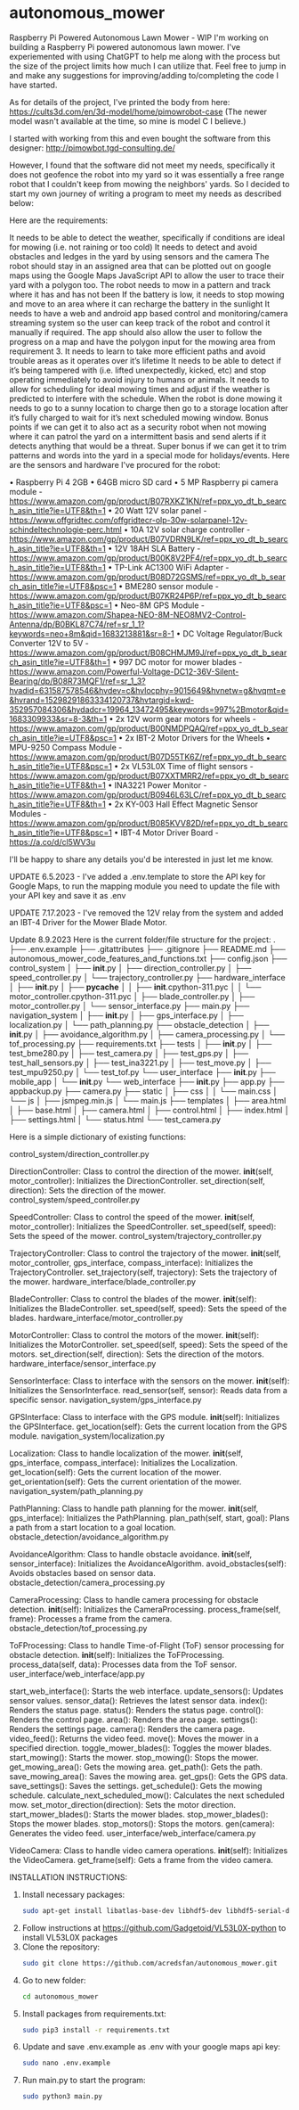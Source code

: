 # autonomous_mower
Raspberry Pi Powered Autonomous Lawn Mower - WIP
I'm working on building a Raspberry Pi powered autonomous lawn mower. I've experiemented with using ChatGPT to help me along with the process but the size of the project limits how much I can utilize that. Feel free to jump in and make any suggestions for improving/adding to/completing the code I have started.

As for details of the project, I've printed the body from here: https://cults3d.com/en/3d-model/home/pimowrobot-case (The newer model wasn't available at the time, so mine is model C I believe.)

I started with working from this and even bought the software from this designer: http://pimowbot.tgd-consulting.de/

However, I found that the software did not meet my needs, specifically it does not geofence the robot into my yard so it was essentially a free range robot that I couldn't keep from mowing the neighbors' yards. So I decided to start my own journey of writing a program to meet my needs as described below:

Here are the requirements:

It needs to be able to detect the weather, specifically if conditions are ideal for mowing (i.e. not raining or too cold)
It needs to detect and avoid obstacles and ledges in the yard by using sensors and the camera
The robot should stay in an assigned area that can be plotted out on google maps using the Google Maps JavaScript API to allow the user to trace their yard with a polygon too.
The robot needs to mow in a pattern and track where it has and has not been
If the battery is low, it needs to stop mowing and move to an area where it can recharge the battery in the sunlight
It needs to have a web and android app based control and monitoring/camera streaming system so the user can keep track of the robot and control it manually if required. The app should also allow the user to follow the progress on a map and have the polygon input for the mowing area from requirement 3.
It needs to learn to take more efficient paths and avoid trouble areas as it operates over it’s lifetime
It needs to be able to detect if it’s being tampered with (i.e. lifted unexpectedly, kicked, etc) and stop operating immediately to avoid injury to humans or animals.
It needs to allow for scheduling for ideal mowing times and adjust if the weather is predicted to interfere with the schedule.
When the robot is done mowing it needs to go to a sunny location to charge then go to a storage location after it’s fully charged to wait for it’s next scheduled mowing window.
Bonus points if we can get it to also act as a security robot when not mowing where it can patrol the yard on a intermittent basis and send alerts if it detects anything that would be a threat.
Super bonus if we can get it to trim patterns and words into the yard in a special mode for holidays/events.
Here are the sensors and hardware I've procured for the robot:

• Raspberry Pi 4 2GB
• 64GB micro SD card
• 5 MP Raspberry pi camera module - https://www.amazon.com/gp/product/B07RXKZ1KN/ref=ppx_yo_dt_b_search_asin_title?ie=UTF8&th=1
• 20 Watt 12V solar panel - https://www.offgridtec.com/offgridtecr-olp-30w-solarpanel-12v-schindeltechnologie-perc.html
• 10A 12V solar charge controller - https://www.amazon.com/gp/product/B07VDRN9LK/ref=ppx_yo_dt_b_search_asin_title?ie=UTF8&th=1
• 12V 18AH SLA Battery - https://www.amazon.com/gp/product/B00K8V2PF4/ref=ppx_yo_dt_b_search_asin_title?ie=UTF8&th=1
• TP-Link AC1300 WiFi Adapter - https://www.amazon.com/gp/product/B08D72GSMS/ref=ppx_yo_dt_b_search_asin_title?ie=UTF8&psc=1
• BME280 sensor module - https://www.amazon.com/gp/product/B07KR24P6P/ref=ppx_yo_dt_b_search_asin_title?ie=UTF8&psc=1
• Neo-8M GPS Module - https://www.amazon.com/Shapea-NEO-8M-NEO8MV2-Control-Antenna/dp/B0BKL87C74/ref=sr_1_1?keywords=neo+8m&qid=1683213881&sr=8-1
• DC Voltage Regulator/Buck Converter 12V to 5V - https://www.amazon.com/gp/product/B08CHMJM9J/ref=ppx_yo_dt_b_search_asin_title?ie=UTF8&th=1
• 997 DC motor for mower blades - https://www.amazon.com/Powerful-Voltage-DC12-36V-Silent-Bearing/dp/B08R73MQF1/ref=sr_1_3?hvadid=631587578546&hvdev=c&hvlocphy=9015649&hvnetw=g&hvqmt=e&hvrand=15298291863334120737&hvtargid=kwd-352957084306&hydadcr=19964_13472495&keywords=997%2Bmotor&qid=1683309933&sr=8-3&th=1
• 2x 12V worm gear motors for wheels - https://www.amazon.com/gp/product/B00NMDPQAQ/ref=ppx_yo_dt_b_search_asin_title?ie=UTF8&psc=1
• 2x IBT-2 Motor Drivers for the Wheels
• MPU-9250 Compass Module - https://www.amazon.com/gp/product/B07D55TK6Z/ref=ppx_yo_dt_b_search_asin_title?ie=UTF8&psc=1
• 2x VL53L0X Time of flight sensors - https://www.amazon.com/gp/product/B07XXTMRR2/ref=ppx_yo_dt_b_search_asin_title?ie=UTF8&th=1
• INA3221 Power Monitor - https://www.amazon.com/gp/product/B0946L63LC/ref=ppx_yo_dt_b_search_asin_title?ie=UTF8&th=1
• 2x KY-003 Hall Effect Magnetic Sensor Modules - https://www.amazon.com/gp/product/B085KVV82D/ref=ppx_yo_dt_b_search_asin_title?ie=UTF8&psc=1
• IBT-4 Motor Driver Board - https://a.co/d/cl5WV3u

I'll be happy to share any details you'd be interested in just let me know.

UPDATE 6.5.2023 - I've added a .env.template to store the API key for Google Maps, to run the mapping module you need to update the file with your API key and save it as .env

UPDATE 7.17.2023 - I've removed the 12V relay from the system and added an IBT-4 Driver for the Mower Blade Motor.

Update 8.9.2023
Here is the current folder/file structure for the project:
.
├── .env.example
├── .gitattributes
├── .gitignore
├── README.md
├── autonomous_mower_code_features_and_functions.txt
├── config.json
├── control_system
│   ├── __init__.py
│   ├── direction_controller.py
│   ├── speed_controller.py
│   └── trajectory_controller.py
├── hardware_interface
│   ├── __init__.py
│   ├── __pycache__
│   │   ├── __init__.cpython-311.pyc
│   │   └── motor_controller.cpython-311.pyc
│   ├── blade_controller.py
│   ├── motor_controller.py
│   └── sensor_interface.py
├── main.py
├── navigation_system
│   ├── __init__.py
│   ├── gps_interface.py
│   ├── localization.py
│   └── path_planning.py
├── obstacle_detection
│   ├── __init__.py
│   ├── avoidance_algorithm.py
│   ├── camera_processing.py
│   └── tof_processing.py
├── requirements.txt
├── tests
│   ├── __init__.py
│   ├── test_bme280.py
│   ├── test_camera.py
│   ├── test_gps.py
│   ├── test_hall_sensors.py
│   ├── test_ina3221.py
│   ├── test_move.py
│   ├── test_mpu9250.py
│   └── test_tof.py
└── user_interface
    ├── __init__.py
    ├── mobile_app
    │   └── __init__.py
    └── web_interface
        ├── __init__.py
        ├── app.py
        ├── appbackup.py
        ├── camera.py
        ├── static
        │   ├── css
        │   │   └── main.css
        │   └── js
        │       ├── jsmpeg.min.js
        │       └── main.js
        ├── templates
        │   ├── area.html
        │   ├── base.html
        │   ├── camera.html
        │   ├── control.html
        │   ├── index.html
        │   ├── settings.html
        │   └── status.html
        └── test_camera.py


Here is a simple dictionary of existing functions:

control_system/direction_controller.py

DirectionController: Class to control the direction of the mower.
__init__(self, motor_controller): Initializes the DirectionController.
set_direction(self, direction): Sets the direction of the mower.
control_system/speed_controller.py

SpeedController: Class to control the speed of the mower.
__init__(self, motor_controller): Initializes the SpeedController.
set_speed(self, speed): Sets the speed of the mower.
control_system/trajectory_controller.py

TrajectoryController: Class to control the trajectory of the mower.
__init__(self, motor_controller, gps_interface, compass_interface): Initializes the TrajectoryController.
set_trajectory(self, trajectory): Sets the trajectory of the mower.
hardware_interface/blade_controller.py

BladeController: Class to control the blades of the mower.
__init__(self): Initializes the BladeController.
set_speed(self, speed): Sets the speed of the blades.
hardware_interface/motor_controller.py

MotorController: Class to control the motors of the mower.
__init__(self): Initializes the MotorController.
set_speed(self, speed): Sets the speed of the motors.
set_direction(self, direction): Sets the direction of the motors.
hardware_interface/sensor_interface.py

SensorInterface: Class to interface with the sensors on the mower.
__init__(self): Initializes the SensorInterface.
read_sensor(self, sensor): Reads data from a specific sensor.
navigation_system/gps_interface.py

GPSInterface: Class to interface with the GPS module.
__init__(self): Initializes the GPSInterface.
get_location(self): Gets the current location from the GPS module.
navigation_system/localization.py

Localization: Class to handle localization of the mower.
__init__(self, gps_interface, compass_interface): Initializes the Localization.
get_location(self): Gets the current location of the mower.
get_orientation(self): Gets the current orientation of the mower.
navigation_system/path_planning.py

PathPlanning: Class to handle path planning for the mower.
__init__(self, gps_interface): Initializes the PathPlanning.
plan_path(self, start, goal): Plans a path from a start location to a goal location.
obstacle_detection/avoidance_algorithm.py

AvoidanceAlgorithm: Class to handle obstacle avoidance.
__init__(self, sensor_interface): Initializes the AvoidanceAlgorithm.
avoid_obstacles(self): Avoids obstacles based on sensor data.
obstacle_detection/camera_processing.py

CameraProcessing: Class to handle camera processing for obstacle detection.
__init__(self): Initializes the CameraProcessing.
process_frame(self, frame): Processes a frame from the camera.
obstacle_detection/tof_processing.py

ToFProcessing: Class to handle Time-of-Flight (ToF) sensor processing for obstacle detection.
__init__(self): Initializes the ToFProcessing.
process_data(self, data): Processes data from the ToF sensor.
user_interface/web_interface/app.py

start_web_interface(): Starts the web interface.
update_sensors(): Updates sensor values.
sensor_data(): Retrieves the latest sensor data.
index(): Renders the status page.
status(): Renders the status page.
control(): Renders the control page.
area(): Renders the area page.
settings(): Renders the settings page.
camera(): Renders the camera page.
video_feed(): Returns the video feed.
move(): Moves the mower in a specified direction.
toggle_mower_blades(): Toggles the mower blades.
start_mowing(): Starts the mower.
stop_mowing(): Stops the mower.
get_mowing_area(): Gets the mowing area.
get_path(): Gets the path.
save_mowing_area(): Saves the mowing area.
get_gps(): Gets the GPS data.
save_settings(): Saves the settings.
get_schedule(): Gets the mowing schedule.
calculate_next_scheduled_mow(): Calculates the next scheduled mow.
set_motor_direction(direction): Sets the motor direction.
start_mower_blades(): Starts the mower blades.
stop_mower_blades(): Stops the mower blades.
stop_motors(): Stops the motors.
gen(camera): Generates the video feed.
user_interface/web_interface/camera.py

VideoCamera: Class to handle video camera operations.
__init__(self): Initializes the VideoCamera.
get_frame(self): Gets a frame from the video camera.

INSTALLATION INSTRUCTIONS:
1. Install necessary packages:
    ```bash
    sudo apt-get install libatlas-base-dev libhdf5-dev libhdf5-serial-dev python3-dev python3-pip i2c-tools
    ```
2. Follow instructions at https://github.com/Gadgetoid/VL53L0X-python to install VL53L0X packages    
3. Clone the repository:
    ```bash
    sudo git clone https://github.com/acredsfan/autonomous_mower.git
    ```
4. Go to new folder:
    ```bash
    cd autonomous_mower
    ```
5. Install packages from requirements.txt:
    ```bash
    sudo pip3 install -r requirements.txt
    ```
6. Update and save .env.example as .env with your google maps api key:
    ```bash
    sudo nano .env.example
    ```
7. Run main.py to start the program:
    ```bash
    sudo python3 main.py
    ```